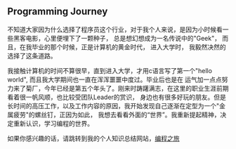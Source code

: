 
## Programming Journey

不知道大家因为什么选择了程序员这个行业，对于我个人来说，是因为小时候看一些黑客电影，心里便埋下了一颗种子，
总是想幻想成为一名传说中的"Geek"， 而且，在我毕业的那个时候，正是计算机的黄金时代， 进入大学时， 我毅然决然的选择了这条道路。

我接触计算机的时间不算很早，直到进入大学，才用c语言写了第一个"hello world", 而且我大学期间也一直在浑浑噩噩中度过。毕业后也是在
运气加一点点努力来了菊厂，今年已经是第五个年头了。刚来时踌躇满志，在这里的职业生涯前期看着很一帆风顺，也比较受团队Leader的赏识，
身边也有很多好玩的朋友。但是长时间的高压工作，以及工作内容的原因，我开始发现自己逐渐在定型为一个"金属疲劳"的螺丝钉，正因为如此，
我想去看看外面的“世界”。我重新提起精神，决定重新认识，学习编程的世界。

如果你感兴趣的话，请跳转到我的个人知识总结网站，[编程之旅](https://morsewayne.github.io/programming_journey/)
<br/>
